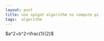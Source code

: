 ```yaml
---
layout: post
title: use spigot algorithm to compute pi
tags:  algorithm
---
```

$a^2+b^2=\frac{1}{2}$
